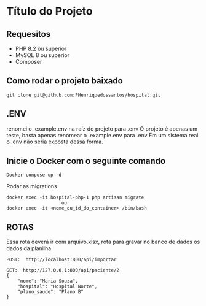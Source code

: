 
# Título do Projeto

## Requesitos

* PHP 8.2 ou superior
* MySQL 8 ou superior
* Composer

## Como rodar o projeto baixado
```
git clone git@github.com:PHenriquedossantos/hospital.git
```
## .ENV
renomei o .example.env na raíz do projeto para .env
O projeto é apenas um teste, basta apenas renomear o .example.env para .env
Em um sistema real o .env não seria exposta dessa forma.

## Inicie o Docker com o seguinte comando
```
Docker-compose up -d

```

Rodar as migrations
```
docker exec -it hospital-php-1 php artisan migrate
                    ou
docker exec -it <nome_ou_id_do_container> /bin/bash
```

## ROTAS

Essa rota deverá ir com  arquivo.xlsx, rota para gravar no banco de dados os dados da planilha
```
POST:  http://localhost:800/api/importar
```

```
GET:  http://127.0.0.1:800/api/paciente/2
{
    "nome": "Maria Souza",
    "hospital": "Hospital Norte",
    "plano_saude": "Plano B"
}
```


